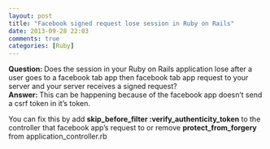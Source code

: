 ```yaml
---
layout: post
title: "Facebook signed request lose session in Ruby on Rails"
date: 2013-09-28 22:03
comments: true
categories: [Ruby]
---
```


<!-- **Content start here** -->
<p>
  <strong>Question: </strong> Does the session in your Ruby on Rails application lose after a user goes to a facebook tab app then facebook tab app request to your server and your server receives a signed request?<br/>
  <strong>Answer: </strong> This can be happening because of the facebook app doesn’t send a csrf token in it’s token.
</p>
<p>
  You can fix this by add <strong>skip_before_filter :verify_authenticity_token</strong> to the controller that facebook app’s request to or remove <strong>protect_from_forgery</strong> from application_controller.rb
</p>